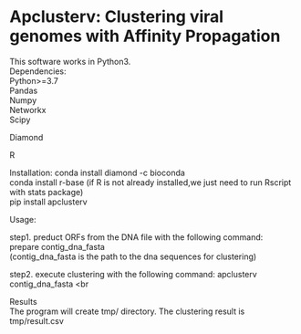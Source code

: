 # Apclusterv: Clustering viral genomes with Affinity Propagation
This software works in Python3.<br>
Dependencies:<br>
   Python>=3.7<br>
   Pandas<br>
   Numpy<br>
   Networkx<br>
   Scipy<br>

   Diamond <br>

   R<br>

Installation:
   conda install diamond -c bioconda <br>
   conda install r-base (if R is not already installed,we just need to run Rscript with stats package)<br>
   pip install apclusterv <br>
   
Usage:<br>

   step1. preduct ORFs from the DNA file with the following command:  <br>
   prepare contig_dna_fasta <br>
   (contig_dna_fasta is the path to the dna sequences for clustering)
   
   step2. execute clustering with the following command:
   apclusterv contig_dna_fasta <br

Results <br>
   The program will create tmp/ directory. The clustering result is tmp/result.csv

